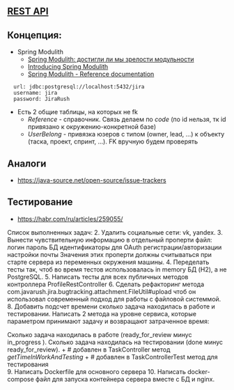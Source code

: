 ## [REST API](http://localhost:8080/doc)

## Концепция:

- Spring Modulith
    - [Spring Modulith: достигли ли мы зрелости модульности](https://habr.com/ru/post/701984/)
    - [Introducing Spring Modulith](https://spring.io/blog/2022/10/21/introducing-spring-modulith)
    - [Spring Modulith - Reference documentation](https://docs.spring.io/spring-modulith/docs/current-SNAPSHOT/reference/html/)

```
  url: jdbc:postgresql://localhost:5432/jira
  username: jira
  password: JiraRush
```

- Есть 2 общие таблицы, на которых не fk
    - _Reference_ - справочник. Связь делаем по _code_ (по id нельзя, тк id привязано к окружению-конкретной базе)
    - _UserBelong_ - привязка юзеров с типом (owner, lead, ...) к объекту (таска, проект, спринт, ...). FK вручную будем
      проверять

## Аналоги

- https://java-source.net/open-source/issue-trackers

## Тестирование

- https://habr.com/ru/articles/259055/

Список выполненных задач:
2. Удалить социальные сети: vk, yandex.
3. Вынести чувствительную информацию в отдельный проперти файл:
   логин
   пароль БД
   идентификаторы для OAuth регистрации/авторизации
   настройки почты
   Значения этих проперти должны считываться при старте сервера из переменных окружения машины.
4. Переделать тесты так, чтоб во время тестов использовалась in memory БД (H2), а не PostgreSQL.
5. Написать тесты для всех публичных методов контроллера ProfileRestController
6. Сделать рефакторинг метода com.javarush.jira.bugtracking.attachment.FileUtil#upload чтоб он использовал современный подход для работы с файловой системмой.
8. Добавить подсчет времени сколько задача находилась в работе и тестировании. Написать 2 метода на уровне сервиса, которые параметром принимают задачу и возвращают затраченное время:

   Сколько задача находилась в работе (ready_for_review минус in_progress ).
   Сколько задача находилась на тестировании (done минус ready_for_review).
    + # добавлен в TaskController метод _getTimeInWorkAndTesting_
    + # добавлен в TaskControllerTest метод для тестирования  
9. Написать Dockerfile для основного сервера
10. Написать docker-compose файл для запуска контейнера сервера вместе с БД и nginx. 